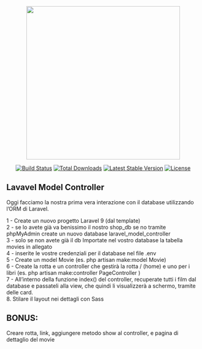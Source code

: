 <p align="center"><a href="https://laravel.com" target="_blank"><img src="https://raw.githubusercontent.com/laravel/art/master/logo-lockup/5%20SVG/2%20CMYK/1%20Full%20Color/laravel-logolockup-cmyk-red.svg" width="400"></a></p>

<p align="center">
<a href="https://travis-ci.org/laravel/framework"><img src="https://travis-ci.org/laravel/framework.svg" alt="Build Status"></a>
<a href="https://packagist.org/packages/laravel/framework"><img src="https://img.shields.io/packagist/dt/laravel/framework" alt="Total Downloads"></a>
<a href="https://packagist.org/packages/laravel/framework"><img src="https://img.shields.io/packagist/v/laravel/framework" alt="Latest Stable Version"></a>
<a href="https://packagist.org/packages/laravel/framework"><img src="https://img.shields.io/packagist/l/laravel/framework" alt="License"></a>
</p>


## Lavavel Model Controller

Oggi facciamo la nostra prima vera interazione con il database utilizzando l’ORM di Laravel. <br>

1 - Create un nuovo progetto Laravel 9 (dal template) <br>
2 - se  lo avete già va benissimo il nostro shop_db se no tramite phpMyAdmin create un nuovo database laravel_model_controller <br>
3 - solo se non avete già il db  Importate nel vostro database la tabella movies in allegato <br>
4 - inserite le vostre credenziali per il database nel file .env <br>
5 - Create un model Movie (es. php artisan make:model Movie) <br>
6 - Create la rotta e un controller che gestirà la rotta / (home) e uno per i libri (es. php artisan make:controller  PageController ) <br>
7 - All’interno della funzione index() del controller, recuperate tutti i film dal database e passateli alla view, che quindi li visualizzerà a schermo, tramite delle card. <br>
8. Stilare il layout nei dettagli con Sass <br>

## BONUS:
Creare rotta, link, aggiungere metodo show al controller, e pagina di dettaglio del movie

